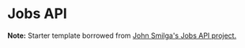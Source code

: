# Jobs API

**Note:** Starter template borrowed from [John Smilga's Jobs API project.](https://github.com/john-smilga/node-express-course/tree/main/06-jobs-api)